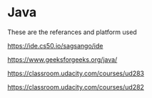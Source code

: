 # Java
These are the referances and platform used

https://ide.cs50.io/sagsango/ide

https://www.geeksforgeeks.org/java/

https://classroom.udacity.com/courses/ud283

https://classroom.udacity.com/courses/ud282
